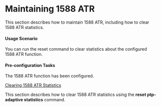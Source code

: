 Maintaining 1588 ATR
====================

This section describes how to maintain 1588 ATR, including how to clear 1588 ATR statistics.

#### Usage Scenario

You can run the reset command to clear statistics about the configured 1588 ATR function.

#### Pre-configuration Tasks

The 1588 ATR function has been configured.


[Clearing 1588 ATR Statistics](../../../../software/nev8r10_vrpv8r16/user/ne/dc_atn_cfg_010395.html)

This section describes how to clear 1588 ATR statistics using the **reset ptp-adaptive statistics** command.